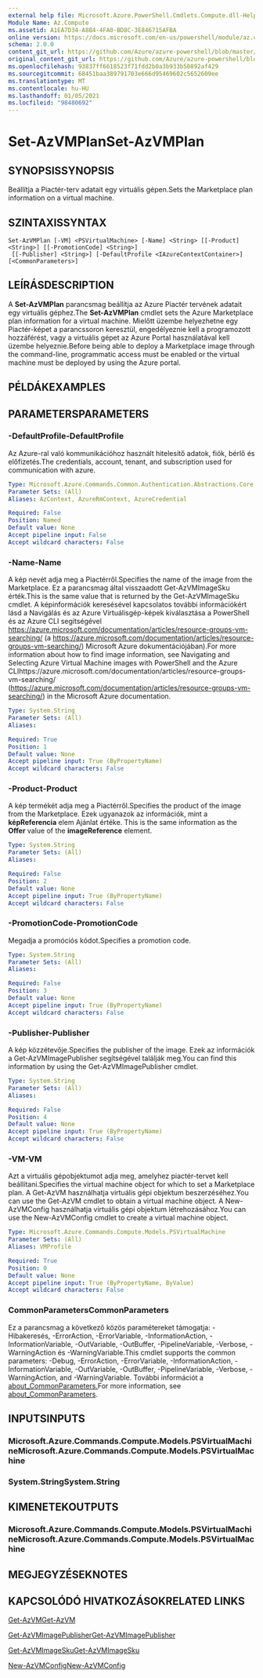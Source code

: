 ```yaml
---
external help file: Microsoft.Azure.PowerShell.Cmdlets.Compute.dll-Help.xml
Module Name: Az.Compute
ms.assetid: A1EA7D34-A8B4-4FA0-BD8C-3E846715AFBA
online version: https://docs.microsoft.com/en-us/powershell/module/az.compute/set-azvmplan
schema: 2.0.0
content_git_url: https://github.com/Azure/azure-powershell/blob/master/src/Compute/Compute/help/Set-AzVMPlan.md
original_content_git_url: https://github.com/Azure/azure-powershell/blob/master/src/Compute/Compute/help/Set-AzVMPlan.md
ms.openlocfilehash: 93837ff6618523f71fdd2b0a3b933b50892af429
ms.sourcegitcommit: 68451baa389791703e666d95469602c5652609ee
ms.translationtype: MT
ms.contentlocale: hu-HU
ms.lasthandoff: 01/05/2021
ms.locfileid: "98480692"
---
```

# <span data-ttu-id="5b19a-101">Set-AzVMPlan</span><span class="sxs-lookup"><span data-stu-id="5b19a-101">Set-AzVMPlan</span></span>

## <span data-ttu-id="5b19a-102">SYNOPSIS</span><span class="sxs-lookup"><span data-stu-id="5b19a-102">SYNOPSIS</span></span>
<span data-ttu-id="5b19a-103">Beállítja a Piactér-terv adatait egy virtuális gépen.</span><span class="sxs-lookup"><span data-stu-id="5b19a-103">Sets the Marketplace plan information on a virtual machine.</span></span>

## <span data-ttu-id="5b19a-104">SZINTAXIS</span><span class="sxs-lookup"><span data-stu-id="5b19a-104">SYNTAX</span></span>

```
Set-AzVMPlan [-VM] <PSVirtualMachine> [-Name] <String> [[-Product] <String>] [[-PromotionCode] <String>]
 [[-Publisher] <String>] [-DefaultProfile <IAzureContextContainer>] [<CommonParameters>]
```

## <span data-ttu-id="5b19a-105">LEÍRÁS</span><span class="sxs-lookup"><span data-stu-id="5b19a-105">DESCRIPTION</span></span>
<span data-ttu-id="5b19a-106">A **Set-AzVMPlan** parancsmag beállítja az Azure Piactér tervének adatait egy virtuális géphez.</span><span class="sxs-lookup"><span data-stu-id="5b19a-106">The **Set-AzVMPlan** cmdlet sets the Azure Marketplace plan information for a virtual machine.</span></span>
<span data-ttu-id="5b19a-107">Mielőtt üzembe helyezhetne egy Piactér-képet a parancssoron keresztül, engedélyeznie kell a programozott hozzáférést, vagy a virtuális gépet az Azure Portal használatával kell üzembe helyeznie.</span><span class="sxs-lookup"><span data-stu-id="5b19a-107">Before being able to deploy a Marketplace image through the command-line, programmatic access must be enabled or the virtual machine must be deployed by using the Azure portal.</span></span>

## <span data-ttu-id="5b19a-108">PÉLDÁK</span><span class="sxs-lookup"><span data-stu-id="5b19a-108">EXAMPLES</span></span>

## <span data-ttu-id="5b19a-109">PARAMETERS</span><span class="sxs-lookup"><span data-stu-id="5b19a-109">PARAMETERS</span></span>

### <span data-ttu-id="5b19a-110">-DefaultProfile</span><span class="sxs-lookup"><span data-stu-id="5b19a-110">-DefaultProfile</span></span>
<span data-ttu-id="5b19a-111">Az Azure-ral való kommunikációhoz használt hitelesítő adatok, fiók, bérlő és előfizetés.</span><span class="sxs-lookup"><span data-stu-id="5b19a-111">The credentials, account, tenant, and subscription used for communication with azure.</span></span>

```yaml
Type: Microsoft.Azure.Commands.Common.Authentication.Abstractions.Core.IAzureContextContainer
Parameter Sets: (All)
Aliases: AzContext, AzureRmContext, AzureCredential

Required: False
Position: Named
Default value: None
Accept pipeline input: False
Accept wildcard characters: False
```

### <span data-ttu-id="5b19a-112">-Name</span><span class="sxs-lookup"><span data-stu-id="5b19a-112">-Name</span></span>
<span data-ttu-id="5b19a-113">A kép nevét adja meg a Piactérről.</span><span class="sxs-lookup"><span data-stu-id="5b19a-113">Specifies the name of the image from the Marketplace.</span></span>
<span data-ttu-id="5b19a-114">Ez a parancsmag által visszaadott Get-AzVMImageSku érték.</span><span class="sxs-lookup"><span data-stu-id="5b19a-114">This is the same value that is returned by the Get-AzVMImageSku cmdlet.</span></span>
<span data-ttu-id="5b19a-115">A képinformációk keresésével kapcsolatos további információkért lásd a Navigálás és az Azure Virtuálisgép-képek kiválasztása a PowerShell és az Azure CLI segítségével https://azure.microsoft.com/documentation/articles/resource-groups-vm-searching/ (a https://azure.microsoft.com/documentation/articles/resource-groups-vm-searching/) Microsoft Azure dokumentációjában).</span><span class="sxs-lookup"><span data-stu-id="5b19a-115">For more information about how to find image information, see Navigating and Selecting Azure Virtual Machine images with PowerShell and the Azure CLIhttps://azure.microsoft.com/documentation/articles/resource-groups-vm-searching/ (https://azure.microsoft.com/documentation/articles/resource-groups-vm-searching/) in the Microsoft Azure documentation.</span></span>

```yaml
Type: System.String
Parameter Sets: (All)
Aliases:

Required: True
Position: 1
Default value: None
Accept pipeline input: True (ByPropertyName)
Accept wildcard characters: False
```

### <span data-ttu-id="5b19a-116">-Product</span><span class="sxs-lookup"><span data-stu-id="5b19a-116">-Product</span></span>
<span data-ttu-id="5b19a-117">A kép termékét adja meg a Piactérről.</span><span class="sxs-lookup"><span data-stu-id="5b19a-117">Specifies the product of the image from the Marketplace.</span></span>
<span data-ttu-id="5b19a-118">Ezek ugyanazok az információk, mint a **képReferencia** elem Ajánlat értéke. </span><span class="sxs-lookup"><span data-stu-id="5b19a-118">This is the same information as the **Offer** value of the **imageReference** element.</span></span>

```yaml
Type: System.String
Parameter Sets: (All)
Aliases:

Required: False
Position: 2
Default value: None
Accept pipeline input: True (ByPropertyName)
Accept wildcard characters: False
```

### <span data-ttu-id="5b19a-119">-PromotionCode</span><span class="sxs-lookup"><span data-stu-id="5b19a-119">-PromotionCode</span></span>
<span data-ttu-id="5b19a-120">Megadja a promóciós kódot.</span><span class="sxs-lookup"><span data-stu-id="5b19a-120">Specifies a promotion code.</span></span>

```yaml
Type: System.String
Parameter Sets: (All)
Aliases:

Required: False
Position: 3
Default value: None
Accept pipeline input: True (ByPropertyName)
Accept wildcard characters: False
```

### <span data-ttu-id="5b19a-121">-Publisher</span><span class="sxs-lookup"><span data-stu-id="5b19a-121">-Publisher</span></span>
<span data-ttu-id="5b19a-122">A kép közzétevője.</span><span class="sxs-lookup"><span data-stu-id="5b19a-122">Specifies the publisher of the image.</span></span>
<span data-ttu-id="5b19a-123">Ezek az információk a Get-AzVMImagePublisher segítségével találják meg.</span><span class="sxs-lookup"><span data-stu-id="5b19a-123">You can find this information by using the Get-AzVMImagePublisher cmdlet.</span></span>

```yaml
Type: System.String
Parameter Sets: (All)
Aliases:

Required: False
Position: 4
Default value: None
Accept pipeline input: True (ByPropertyName)
Accept wildcard characters: False
```

### <span data-ttu-id="5b19a-124">-VM</span><span class="sxs-lookup"><span data-stu-id="5b19a-124">-VM</span></span>
<span data-ttu-id="5b19a-125">Azt a virtuális gépobjektumot adja meg, amelyhez piactér-tervet kell beállítani.</span><span class="sxs-lookup"><span data-stu-id="5b19a-125">Specifies the virtual machine object for which to set a Marketplace plan.</span></span>
<span data-ttu-id="5b19a-126">A Get-AzVM használhatja virtuális gépi objektum beszerzéséhez.</span><span class="sxs-lookup"><span data-stu-id="5b19a-126">You can use the Get-AzVM cmdlet to obtain a virtual machine object.</span></span>
<span data-ttu-id="5b19a-127">A New-AzVMConfig használhatja virtuális gépi objektum létrehozásához.</span><span class="sxs-lookup"><span data-stu-id="5b19a-127">You can use the New-AzVMConfig cmdlet to create a virtual machine object.</span></span>

```yaml
Type: Microsoft.Azure.Commands.Compute.Models.PSVirtualMachine
Parameter Sets: (All)
Aliases: VMProfile

Required: True
Position: 0
Default value: None
Accept pipeline input: True (ByPropertyName, ByValue)
Accept wildcard characters: False
```

### <span data-ttu-id="5b19a-128">CommonParameters</span><span class="sxs-lookup"><span data-stu-id="5b19a-128">CommonParameters</span></span>
<span data-ttu-id="5b19a-129">Ez a parancsmag a következő közös paramétereket támogatja: -Hibakeresés, -ErrorAction, -ErrorVariable, -InformationAction, -InformationVariable, -OutVariable, -OutBuffer, -PipelineVariable, -Verbose, -WarningAction és -WarningVariable.</span><span class="sxs-lookup"><span data-stu-id="5b19a-129">This cmdlet supports the common parameters: -Debug, -ErrorAction, -ErrorVariable, -InformationAction, -InformationVariable, -OutVariable, -OutBuffer, -PipelineVariable, -Verbose, -WarningAction, and -WarningVariable.</span></span> <span data-ttu-id="5b19a-130">További információt a [about_CommonParameters.](http://go.microsoft.com/fwlink/?LinkID=113216)</span><span class="sxs-lookup"><span data-stu-id="5b19a-130">For more information, see [about_CommonParameters](http://go.microsoft.com/fwlink/?LinkID=113216).</span></span>

## <span data-ttu-id="5b19a-131">INPUTS</span><span class="sxs-lookup"><span data-stu-id="5b19a-131">INPUTS</span></span>

### <span data-ttu-id="5b19a-132">Microsoft.Azure.Commands.Compute.Models.PSVirtualMachine</span><span class="sxs-lookup"><span data-stu-id="5b19a-132">Microsoft.Azure.Commands.Compute.Models.PSVirtualMachine</span></span>

### <span data-ttu-id="5b19a-133">System.String</span><span class="sxs-lookup"><span data-stu-id="5b19a-133">System.String</span></span>

## <span data-ttu-id="5b19a-134">KIMENETEK</span><span class="sxs-lookup"><span data-stu-id="5b19a-134">OUTPUTS</span></span>

### <span data-ttu-id="5b19a-135">Microsoft.Azure.Commands.Compute.Models.PSVirtualMachine</span><span class="sxs-lookup"><span data-stu-id="5b19a-135">Microsoft.Azure.Commands.Compute.Models.PSVirtualMachine</span></span>

## <span data-ttu-id="5b19a-136">MEGJEGYZÉSEK</span><span class="sxs-lookup"><span data-stu-id="5b19a-136">NOTES</span></span>

## <span data-ttu-id="5b19a-137">KAPCSOLÓDÓ HIVATKOZÁSOK</span><span class="sxs-lookup"><span data-stu-id="5b19a-137">RELATED LINKS</span></span>

[<span data-ttu-id="5b19a-138">Get-AzVM</span><span class="sxs-lookup"><span data-stu-id="5b19a-138">Get-AzVM</span></span>](./Get-AzVM.md)

[<span data-ttu-id="5b19a-139">Get-AzVMImagePublisher</span><span class="sxs-lookup"><span data-stu-id="5b19a-139">Get-AzVMImagePublisher</span></span>](./Get-AzVMImagePublisher.md)

[<span data-ttu-id="5b19a-140">Get-AzVMImageSku</span><span class="sxs-lookup"><span data-stu-id="5b19a-140">Get-AzVMImageSku</span></span>](./Get-AzVMImageSku.md)

[<span data-ttu-id="5b19a-141">New-AzVMConfig</span><span class="sxs-lookup"><span data-stu-id="5b19a-141">New-AzVMConfig</span></span>](./New-AzVMConfig.md)
